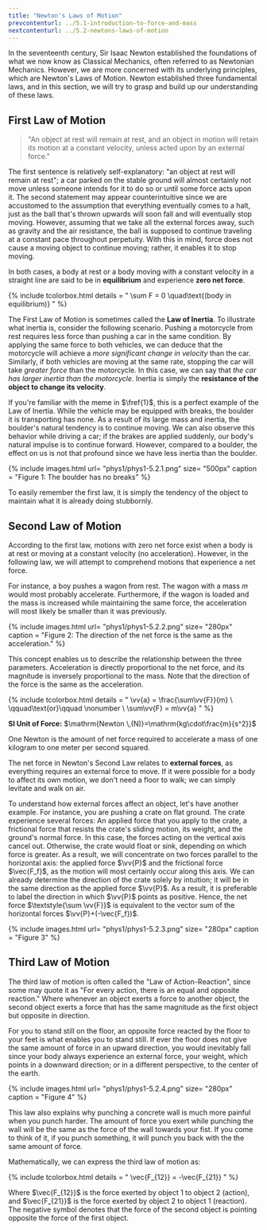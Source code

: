 ```yaml
---
title: "Newton's Laws of Motion"
prevcontenturl: ../5.1-introduction-to-force-and-mass
nextcontenturl: ../5.2-newtons-laws-of-motion
---
```



In the seventeenth century, Sir Isaac Newton established the foundations of what we now know as Classical Mechanics, often referred to as Newtonian Mechanics.
However, we are more concerned with its underlying principles, which are Newton's Laws of Motion. 
Newton established three fundamental laws, and in this section, we will try to grasp and build up our understanding of these laws. 



## First Law of Motion
> "An object at rest will remain at rest, and an object in motion will retain its motion at a constant velocity, unless acted upon by an external force."

The first sentence is relatively self-explanatory: "an object at rest will remain at rest"; a car parked on the stable ground will almost certainly not move unless someone intends for it to do so or until some force acts upon it. The second statement may appear counterintuitive since we are accustomed to the assumption that everything eventually comes to a halt, just as the ball that's thrown upwards will soon fall and will eventually stop moving. However, assuming that we take all the external forces away, such as gravity and the air resistance, the ball is supposed to continue traveling at a constant pace throughout perpetuity.
With this in mind, force does not cause a moving object to continue moving; rather, it enables it to stop moving.

In both cases, a body at rest or a body moving with a constant velocity in a straight line are said to be in **equilibrium** and experience **zero net force**.


{% include tcolorbox.html
    details = "
	\sum F = 0 \quad\text{(body in equilibrium)}
    "
%}




The First Law of Motion is sometimes called the **Law of Inertia**.
To illustrate what inertia is, consider the following scenario. 
Pushing a motorcycle from rest requires less force than pushing a car in the same condition. 
By applying the same force to both vehicles, we can deduce that the motorcycle will achieve a *more significant change in velocity* than the car. 
Similarly, if both vehicles are moving at the same rate, stopping the car will take *greater force* than the motorcycle. 
In this case, we can say that *the car has larger inertia than the motorcycle*.
Inertia is simply the **resistance of the object to change its velocity**.



If you're familiar with the meme in $\fref{1}$, this is a perfect example of the Law of Inertia. While the vehicle may be equipped with breaks, the boulder it is transporting has none. As a result of its large mass and inertia, the boulder's natural tendency is to continue moving. We can also observe this behavior while driving a car; if the brakes are applied suddenly, our body's natural impulse is to continue forward. However, compared to a boulder, the effect on us is not that profound since we have less inertia than the boulder.

{% include images.html 
 url= "phys1/phys1-5.2.1.png" 
 size= "500px"
 caption = "Figure 1: The boulder has no breaks"
%}

To easily remember the first law, it is simply the tendency of the object to maintain what it is already doing stubbornly. 





## Second Law of Motion
According to the first law, motions with zero net force exist when a body is at rest or moving at a constant velocity (no acceleration). However, in the following law, we will attempt to comprehend motions that experience a net force. 

For instance, a boy pushes a wagon from rest. The wagon with a mass $m$ would most probably accelerate. Furthermore, if the wagon is loaded and the mass is increased while maintaining the same force, the acceleration will most likely be smaller than it was previously. 

{% include images.html 
 url= "phys1/phys1-5.2.2.png" 
 size= "280px"
 caption = "Figure 2: The direction of the net force is the same as the acceleration."
%}


This concept enables us to describe the relationship between the three parameters. Acceleration is directly proportional to the net force, and its magnitude is inversely proportional to the mass. Note that the direction of the force is the same as the acceleration.


{% include tcolorbox.html
    details = "
	\vv{a} = \frac{\sum\vv{F}}{m} \\
    \qquad\text{or}\qquad \nonumber \\
    \sum\vv{F} = m\vv{a}
    "
%}


**SI Unit of Force:** $\mathrm{Newton \,(N)}=\mathrm{kg\cdot\frac{m}{s^2}}$

One Newton is the amount of net force required to accelerate a mass of one kilogram to one meter per second squared.

The net force in Newton's Second Law relates to **external forces**, as everything requires an external force to move. 
If it were possible for a body to affect its own motion, we don't need a floor to walk; we can simply levitate and walk on air.
 

To understand how external forces affect an object, let's have another example. For instance, you are pushing a crate on flat ground. The crate experience several forces: An applied force that you apply to the crate, a frictional force that resists the crate's sliding motion, its weight, and the ground's normal force. 
In this case, the forces acting on the vertical axis cancel out. Otherwise, the crate would float or sink, depending on which force is greater. 
As a result, we will concentrate on two forces parallel to the horizontal axis: the applied force $\vv{P}$ and the frictional force $\vec{F_f}$, as the motion will most certainly occur along this axis. 
We can already determine the direction of the crate solely by intuition; it will be in the same direction as the applied force $\vv{P}$. As a result, it is preferable to label the direction in which $\vv{P}$ points as positive. Hence, the net force $\textstyle{\sum \vv{F}}$ is equivalent to the vector sum of the horizontal forces $\vv{P}+(-\vec{F_f})$.


{% include images.html 
 url= "phys1/phys1-5.2.3.png" 
 size= "280px"
 caption = "Figure 3"
%}



## Third Law of Motion 
The third law of motion is often called the "Law of Action-Reaction", since some may quote it as "For every action, there is an equal and opposite reaction." Where whenever an object exerts a force to another object, the second object exerts a force that has the same magnitude as the first object but opposite in direction.

For you to stand still on the floor, an opposite force reacted by the floor to your feet is what enables you to stand still. If ever the floor does not give the same amount of force in an upward direction, you would inevitably fall since your body always experience an external force, your weight, which points in a downward direction; or in a different perspective, to the center of the earth.


{% include images.html 
 url= "phys1/phys1-5.2.4.png" 
 size= "280px"
 caption = "Figure 4"
%}


This law also explains why punching a concrete wall is much more painful when you punch harder. The amount of force you exert while punching the wall will be the same as the force of the wall towards your fist. 
If you come to think of it, if you punch something, it will punch you back with the the same amount of force.


Mathematically, we can express the third law of motion as:

{% include tcolorbox.html
    details = "
	\vec{F_{12}} = -\vec{F_{21}}
    "
%}


Where $\vec{F_{12}}$ is the force exerted by object 1 to object 2 (action), and $\vec{F_{21}}$ is the force exerted by object 2 to object 1 (reaction). The negative symbol denotes that the force of the second object is pointing opposite the force of the first object.



